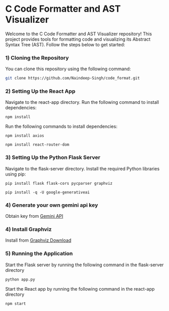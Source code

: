 # C Code Formatter and AST Visualizer

Welcome to the C Code Formatter and AST Visualizer repository! This project provides tools for formatting code and visualizing its Abstract Syntax Tree (AST). Follow the steps below to get started:

### 1) Cloning the Repository

You can clone this repository using the following command:

```bash
git clone https://github.com/Naindeep-Singh/code_format.git
```
 
### 2) Setting Up the React App
Navigate to the react-app directory.
Run the following command to install dependencies:
```
npm install
```
Run the following commands to install dependencies:
```
npm install axios
```
```
npm install react-router-dom
```

### 3) Setting Up the Python Flask Server
Navigate to the flask-server directory.
Install the required Python libraries using pip:
```
pip install flask flask-cors pycparser graphviz
```
```
pip install -q -U google-generativeai
```

### 4) Generate your own gemini api key
Obtain key from [Gemini API](https://ai.google.dev)

### 4) Install Graphviz
Install from [Graphviz Download](https://graphviz.org/download/)

### 5) Running the Application
Start the Flask server by running the following command in the flask-server directory
```
python app.py
```
Start the React app by running the following command in the react-app directory
```
npm start
```
